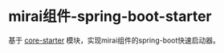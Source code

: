 # mirai组件-spring-boot-starter

基于 [core-starter](../core-spring-boot-starter) 模块，实现mirai组件的spring-boot快速启动器。

